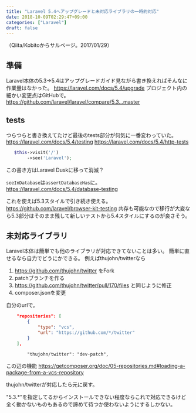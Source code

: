 ```yaml
---
title: "Laravel 5.4へアップグレードと未対応ライブラリの一時的対応"
date: 2018-10-09T02:29:47+09:00
categories: ["Laravel"]
draft: false
---
```


（Qiita/Kobitoからサルベージ。2017/01/29）

## 準備
Laravel本体の5.3->5.4はアップグレードガイド見ながら書き換えればそんなに作業量はなかった。
https://laravel.com/docs/5.4/upgrade
プロジェクト内の細かい変更点はGitHubで。
https://github.com/laravel/laravel/compare/5.3...master

## tests
つらつらと書き換えてたけど最後のtests部分が何気に一番変わっていた。
https://laravel.com/docs/5.4/testing
https://laravel.com/docs/5.4/http-tests

```php
   $this->visit('/')
        ->see('Laravel');
```
この書き方はLaravel Duskに移って消滅？

`seeInDatabase`は`assertDatabaseHas`に。
https://laravel.com/docs/5.4/database-testing

これを使えば5.3スタイルで引き続き使える。
https://github.com/laravel/browser-kit-testing
共存も可能なので移行が大変なら5.3部分はそのまま残して新しいテストから5.4スタイルにするのが良さそう。

## 未対応ライブラリ
Laravel本体は簡単でも他のライブラリが対応できてないことは多い。
簡単に直せるなら自力でどうにかできる。
例えばthujohn/twitterなら

1. https://github.com/thujohn/twitter をFork
2. patchブランチを作る
3. https://github.com/thujohn/twitter/pull/170/files と同じように修正
4. composer.jsonを変更

自分のurlで。

```json
    "repositories": [
        {
            "type": "vcs",
            "url": "https://github.com/*/twitter"
        }
    ],
```

```
        "thujohn/twitter": "dev-patch",
```

この辺の機能
https://getcomposer.org/doc/05-repositories.md#loading-a-package-from-a-vcs-repository

thujohn/twitterが対応したら元に戻す。

"5.3.*"を指定してるからインストールできない程度ならこれで対応できるけど全く動かないものもあるので諦めて待つか使わないようにするしかない。
